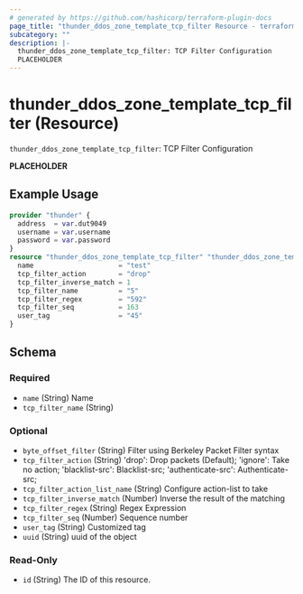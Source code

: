 ```yaml
---
# generated by https://github.com/hashicorp/terraform-plugin-docs
page_title: "thunder_ddos_zone_template_tcp_filter Resource - terraform-provider-thunder"
subcategory: ""
description: |-
  thunder_ddos_zone_template_tcp_filter: TCP Filter Configuration
  PLACEHOLDER
---
```


# thunder_ddos_zone_template_tcp_filter (Resource)

`thunder_ddos_zone_template_tcp_filter`: TCP Filter Configuration

__PLACEHOLDER__

## Example Usage

```terraform
provider "thunder" {
  address  = var.dut9049
  username = var.username
  password = var.password
}
resource "thunder_ddos_zone_template_tcp_filter" "thunder_ddos_zone_template_tcp_filter" {
  name                     = "test"
  tcp_filter_action        = "drop"
  tcp_filter_inverse_match = 1
  tcp_filter_name          = "5"
  tcp_filter_regex         = "592"
  tcp_filter_seq           = 163
  user_tag                 = "45"
}
```

<!-- schema generated by tfplugindocs -->
## Schema

### Required

- `name` (String) Name
- `tcp_filter_name` (String)

### Optional

- `byte_offset_filter` (String) Filter using Berkeley Packet Filter syntax
- `tcp_filter_action` (String) 'drop': Drop packets (Default); 'ignore': Take no action; 'blacklist-src': Blacklist-src; 'authenticate-src': Authenticate-src;
- `tcp_filter_action_list_name` (String) Configure action-list to take
- `tcp_filter_inverse_match` (Number) Inverse the result of the matching
- `tcp_filter_regex` (String) Regex Expression
- `tcp_filter_seq` (Number) Sequence number
- `user_tag` (String) Customized tag
- `uuid` (String) uuid of the object

### Read-Only

- `id` (String) The ID of this resource.


